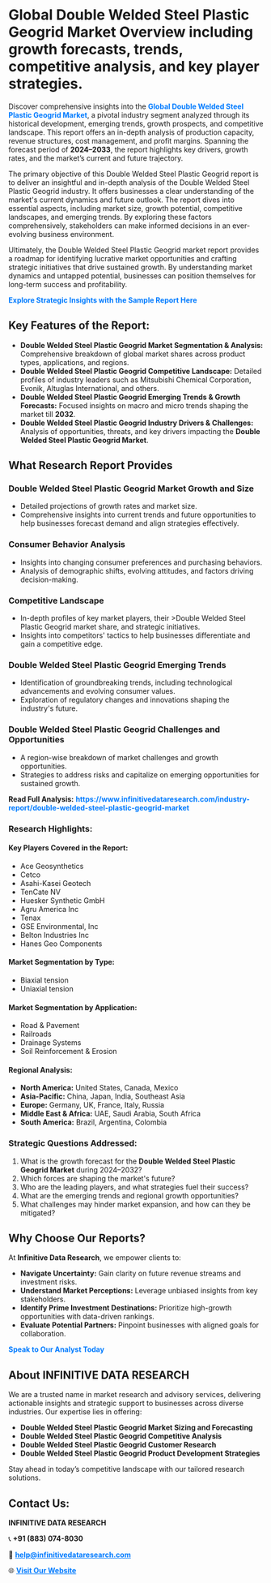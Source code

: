 <h1>Global Double Welded Steel Plastic Geogrid Market Overview including growth forecasts, trends, competitive analysis, and key player strategies.</h1>
<p>
Discover comprehensive insights into the 
<a href="https://www.infinitivedataresearch.com/industry-report/double-welded-steel-plastic-geogrid-market" rel="dofollow" style="color: #007BFF; text-decoration: none;"><strong>Global Double Welded Steel Plastic Geogrid Market</strong></a>, a pivotal industry segment analyzed through its historical development, emerging trends, growth prospects, and competitive landscape. This report offers an in-depth analysis of production capacity, revenue structures, cost management, and profit margins. Spanning the forecast period of <strong>2024–2033</strong>, the report highlights key drivers, growth rates, and the market’s current and future trajectory.
</p>
<p>
The primary objective of this Double Welded Steel Plastic Geogrid report is to deliver an insightful and in-depth analysis of the Double Welded Steel Plastic Geogrid industry. It offers businesses a clear understanding of the market's current dynamics and future outlook. The report dives into essential aspects, including market size, growth potential, competitive landscapes, and emerging trends. By exploring these factors comprehensively, stakeholders can make informed decisions in an ever-evolving business environment.
</p>
<p>
Ultimately, the Double Welded Steel Plastic Geogrid market report provides a roadmap for identifying lucrative market opportunities and crafting strategic initiatives that drive sustained growth. By understanding market dynamics and untapped potential, businesses can position themselves for long-term success and profitability.
</p>
<p>
<a href="https://www.infinitivedataresearch.com/request-sample/reportId=105568" style="color: #007BFF; text-decoration: none;"><strong>Explore Strategic Insights with the Sample Report Here</strong></a>
</p>

<h2>Key Features of the Report:</h2>
<ul>
<li><strong>Double Welded Steel Plastic Geogrid Market Segmentation & Analysis:</strong> Comprehensive breakdown of global market shares across product types, applications, and regions.</li>
<li><strong>Double Welded Steel Plastic Geogrid Competitive Landscape:</strong> Detailed profiles of industry leaders such as Mitsubishi Chemical Corporation, Evonik, Altuglas International, and others.</li>
<li><strong>Double Welded Steel Plastic Geogrid Emerging Trends & Growth Forecasts:</strong> Focused insights on macro and micro trends shaping the market till <strong>2032</strong>.</li>
<li><strong>Double Welded Steel Plastic Geogrid Industry Drivers & Challenges:</strong> Analysis of opportunities, threats, and key drivers impacting the <strong>Double Welded Steel Plastic Geogrid Market</strong>.</li>
</ul>

<h2>What Research Report Provides</h2>
<h3>Double Welded Steel Plastic Geogrid Market Growth and Size</h3>
<ul>
<li>Detailed projections of growth rates and market size.</li>
<li>Comprehensive insights into current trends and future opportunities to help businesses forecast demand and align strategies effectively.</li>
</ul>

<h3>Consumer Behavior Analysis</h3>
<ul>
<li>Insights into changing consumer preferences and purchasing behaviors.</li>
<li>Analysis of demographic shifts, evolving attitudes, and factors driving decision-making.</li>
</ul>

<h3>Competitive Landscape</h3>
<ul>
<li>In-depth profiles of key market players, their >Double Welded Steel Plastic Geogrid market share, and strategic initiatives.</li>
<li>Insights into competitors' tactics to help businesses differentiate and gain a competitive edge.</li>
</ul>

<h3>Double Welded Steel Plastic Geogrid Emerging Trends</h3>
<ul>
<li>Identification of groundbreaking trends, including technological advancements and evolving consumer values.</li>
<li>Exploration of regulatory changes and innovations shaping the industry's future.</li>
</ul>

<h3>Double Welded Steel Plastic Geogrid Challenges and Opportunities</h3>
<ul>
<li>A region-wise breakdown of market challenges and growth opportunities.</li>
<li>Strategies to address risks and capitalize on emerging opportunities for sustained growth.</li>
</ul>
<p><strong>Read Full Analysis:</strong> <a href="https://www.infinitivedataresearch.com/industry-report/double-welded-steel-plastic-geogrid-market" rel="dofollow" style="color: #007BFF; text-decoration: none;"><strong>https://www.infinitivedataresearch.com/industry-report/double-welded-steel-plastic-geogrid-market</strong></a></p>
<h3>Research Highlights:</h3>
<h4>Key Players Covered in the Report:</h4>
<ul><li>Ace Geosynthetics</li><li>Cetco</li><li>Asahi-Kasei Geotech</li><li>TenCate NV</li><li>Huesker Synthetic GmbH</li><li>Agru America Inc</li><li>Tenax</li><li>GSE Environmental, Inc</li><li>Belton Industries Inc</li><li>Hanes Geo Components</li></ul>
<h4>Market Segmentation by Type:</h4>
<ul><li>Biaxial tension</li><li>Uniaxial tension</li></ul>
<h4>Market Segmentation by Application:</h4>
<ul><li>Road &amp; Pavement</li><li>Railroads</li><li>Drainage Systems</li><li>Soil Reinforcement &amp; Erosion</li></ul>

<h4>Regional Analysis:</h4>
<ul>
<li><strong>North America:</strong> United States, Canada, Mexico</li>
<li><strong>Asia-Pacific:</strong> China, Japan, India, Southeast Asia</li>
<li><strong>Europe:</strong> Germany, UK, France, Italy, Russia</li>
<li><strong>Middle East & Africa:</strong> UAE, Saudi Arabia, South Africa</li>
<li><strong>South America:</strong> Brazil, Argentina, Colombia</li>
</ul>

<h3>Strategic Questions Addressed:</h3>
<ol>
<li>What is the growth forecast for the <strong>Double Welded Steel Plastic Geogrid Market</strong> during 2024–2032?</li>
<li>Which forces are shaping the market's future?</li>
<li>Who are the leading players, and what strategies fuel their success?</li>
<li>What are the emerging trends and regional growth opportunities?</li>
<li>What challenges may hinder market expansion, and how can they be mitigated?</li>
</ol>

<h2>Why Choose Our Reports?</h2>
<p>At <strong>Infinitive Data Research</strong>, we empower clients to:</p>
<ul>
<li><strong>Navigate Uncertainty:</strong> Gain clarity on future revenue streams and investment risks.</li>
<li><strong>Understand Market Perceptions:</strong> Leverage unbiased insights from key stakeholders.</li>
<li><strong>Identify Prime Investment Destinations:</strong> Prioritize high-growth opportunities with data-driven rankings.</li>
<li><strong>Evaluate Potential Partners:</strong> Pinpoint businesses with aligned goals for collaboration.</li>
</ul>
<p><a href="https://www.infinitivedataresearch.com/industry-report/double-welded-steel-plastic-geogrid-market" rel="dofollow" style="color: #007BFF; text-decoration: none;"><strong>Speak to Our Analyst Today</strong></a></p>

<h2>About INFINITIVE DATA RESEARCH</h2>
<p>We are a trusted name in market research and advisory services, delivering actionable insights and strategic support to businesses across diverse industries. Our expertise lies in offering:</p>
<ul>
<li><strong>Double Welded Steel Plastic Geogrid Market Sizing and Forecasting</strong></li>
<li><strong>Double Welded Steel Plastic Geogrid Competitive Analysis</strong></li>
<li><strong>Double Welded Steel Plastic Geogrid Customer Research</strong></li>
<li><strong>Double Welded Steel Plastic Geogrid Product Development Strategies</strong></li>
</ul>
<p>Stay ahead in today’s competitive landscape with our tailored research solutions.</p>

<h2>Contact Us:</h2>
<p><strong>INFINITIVE DATA RESEARCH</strong></p>
<p>📞 <strong>+91 (883) 074-8030</strong></p>
<p>📧 <strong><a href="mailto:help@infinitivedataresearch.com" style="color: #007BFF;">help@infinitivedataresearch.com</a></strong></p>
<p>🌐 <strong><a href="https://www.infinitivedataresearch.com" rel="dofollow" style="color: #007BFF;">Visit Our Website</a></strong></p>